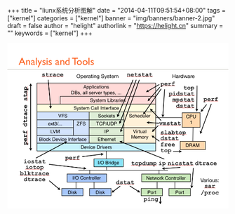 +++
title = "liunx系统分析图解"
date = "2014-04-11T09:51:54+08:00"
tags = ["kernel"]
categories = ["kernel"]
banner = "img/banners/banner-2.jpg"
draft = false
author = "helight"
authorlink = "https://helight.cn"
summary = ""
keywords = ["kernel"]
+++


![](../../imgs/2014/04/linux-performance-and-analysis-tools.png)